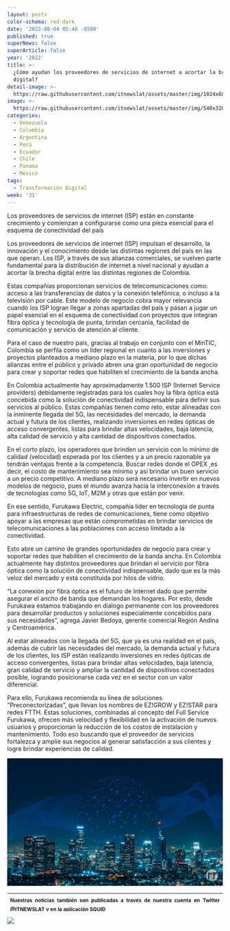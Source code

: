 ```yaml
---
layout: posts
color-schema: red-dark
date: '2022-08-04 05:48 -0500'
published: true
superNews: false
superArticle: false
year: '2022'
title: >-
  ¿Cómo ayudan los proveedores de servicios de internet a acortar la brecha
  digital?
detail-image: >-
  https://raw.githubusercontent.com/itnewslat/assets/master/img/1024x680/ciudades-conectadas-g.jpg
image: >-
  https://raw.githubusercontent.com/itnewslat/assets/master/img/540x320/ciudades-conectadas-p.jpg
categories:
  - Venezuela
  - Colombia
  - Argentina
  - Perú
  - Ecuador
  - Chile
  - Panama
  - Mexico
tags:
  - Transformación Digital
week: '31'
---
```

Los proveedores de servicios de internet (ISP) están en constante crecimiento y comienzan a configurarse como una pieza esencial para el esquema de conectividad del país

Los proveedores de servicios de internet (ISP) impulsan el desarrollo, la innovación y el conocimiento desde las distintas regiones del país en las que operan. Los ISP, a través de sus alianzas comerciales, se vuelven parte fundamental para la distribución de internet a nivel nacional y ayudan a acortar la brecha digital entre las distintas regiones de Colombia. 

Estas compañías proporcionan servicios de telecomunicaciones como: acceso a las transferencias de datos y la conexión telefónica, o incluso a la televisión por cable. Este modelo de negocio cobra mayor relevancia cuando los ISP logran llegar a zonas apartadas del país y pasan a jugar un papel esencial en el esquema de conectividad con proyectos que integran fibra óptica y tecnología de punta, brindan cercanía, facilidad de comunicación y servicio de atención al cliente.

Para el caso de nuestro país, gracias al trabajo en conjunto con el MinTIC, Colombia se perfila como un líder regional en cuanto a las inversiones y proyectos planteados a mediano plazo en la materia, por lo que dichas alianzas entre el público y privado abren una gran oportunidad de negocio para crear y soportar redes que habiliten el crecimiento de la banda ancha. 

En Colombia actualmente hay aproximadamente 1.500 ISP (Internet Service providers) debidamente registradas para los cuales hoy la fibra óptica está concebida como la solución de conectividad indispensable para definir sus servicios al público.  Estas compañías tienen como reto, estar alineadas con la inminente llegada del 5G, las necesidades del mercado, la demanda actual y futura de los clientes, realizando inversiones en redes ópticas de acceso convergentes, listas para brindar altas velocidades, baja latencia, alta calidad de servicio y alta cantidad de dispositivos conectados. 

En el corto plazo, los operadores que brinden un servicio con lo mínimo de calidad (velocidad) esperada por los clientes y a un precio razonable ya tendrán ventajas frente a la competencia. Buscar redes donde el OPEX ,es decir, el costo de mantenimiento sea mínimo y así brindar un buen servicio a un precio competitivo. A mediano plazo será necesario invertir en nuevos modelos de negocio, pues el mundo avanza hacia la interconexión a través de tecnologías como 5G, IoT, M2M y otras que están por venir.

En ese sentido, Furukawa Electric, compañía líder en tecnología de punta para infraestructuras de redes de comunicaciones, tiene como objetivo apoyar a las empresas que están comprometidas en brindar servicios de telecomunicaciones a las poblaciones con acceso limitado a la conectividad.

Esto abre un camino de grandes oportunidades de negocio para crear y soportar redes que habiliten el crecimiento de la banda ancha. En Colombia actualmente hay distintos proveedores que brindan el servicio por fibra óptica como la solución de conectividad indispensable, dado que es la más veloz del mercado y está constituida por hilos de vidrio.

“La conexión por fibra óptica es el futuro de Internet dado que permite asegurar el ancho de banda que demandan los hogares. Por esto, desde Furukawa estamos trabajando en diálogo permanente con los proveedores para desarrollar productos y soluciones especialmente concebidos para sus necesidades”, agrega Javier Bedoya, gerente comercial Región Andina y Centroamérica. 

Al estar alineados con la llegada del 5G, que ya es una realidad en el país, además de cubrir las necesidades del mercado, la demanda actual y futura de los clientes, los ISP están realizando inversiones en redes ópticas de acceso convergentes, listas para brindar altas velocidades, baja latencia, gran calidad de servicio y ampliar la cantidad de dispositivos conectados posible, logrando posicionarse cada vez en el sector con un valor diferencial.

Para ello, Furukawa recomienda su línea de soluciones “Preconectorizadas”, que llevan los nombres de EZ!GROW y EZ!STAR para redes FTTH. Estas soluciones, combinadas al concepto del Full Service Furukawa, ofrecen más velocidad y flexibilidad en la activación de nuevos usuarios y proporcionan la reducción de los costos de instalación y mantenimiento. Todo eso buscando que el proveedor de servicios fortalezca y amplíe sus negocios al generar satisfacción a sus clientes y logre brindar experiencias de calidad.

![](https://raw.githubusercontent.com/itnewslat/assets/master/img/540x320/ciudades-conectadas-p.jpg)

<table style="height: 42px;" width="569">
<tbody>
<tr>
<td style="text-align: justify;"><sub><strong>Nuestras noticias también son publicadas a través de nuestra cuenta en Twitter <a href="https://twitter.com/itnewslat?lang=es">@ITNEWSLAT</a> y en la aplicación <a href="https://squidapp.co/en/">SQUID</a></strong></sub></td>
</tr>
</tbody>
</table>

<img src="https://tracker.metricool.com/c3po.jpg?hash=56f88a41e39ab42c063cc51676587a04"/>
